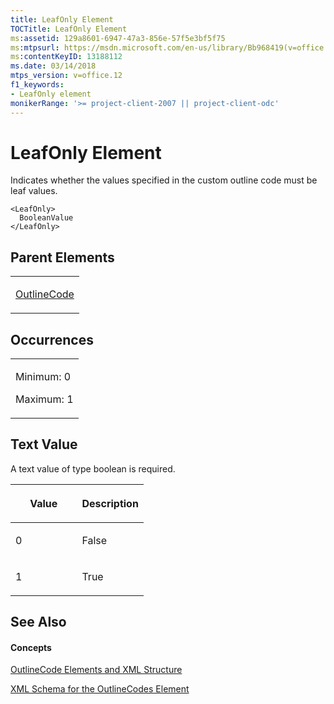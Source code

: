 ```yaml
---
title: LeafOnly Element
TOCTitle: LeafOnly Element
ms:assetid: 129a8601-6947-47a3-856e-57f5e3bf5f75
ms:mtpsurl: https://msdn.microsoft.com/en-us/library/Bb968419(v=office.12)
ms:contentKeyID: 13188112
ms.date: 03/14/2018
mtps_version: v=office.12
f1_keywords:
- LeafOnly element
monikerRange: '>= project-client-2007 || project-client-odc'
---
```


# LeafOnly Element




Indicates whether the values specified in the custom outline code must be leaf values.

    <LeafOnly>
      BooleanValue
    </LeafOnly>

## Parent Elements

<table>
<colgroup>
<col style="width: 100%" />
</colgroup>
<tbody>
<tr class="odd">
<td><p><a href="outlinecode-element.md">OutlineCode</a></p></td>
</tr>
</tbody>
</table>

## Occurrences

<table>
<colgroup>
<col style="width: 100%" />
</colgroup>
<tbody>
<tr class="odd">
<td><p>Minimum: 0</p>
<p>Maximum: 1</p></td>
</tr>
</tbody>
</table>

## Text Value

A text value of type boolean is required.

<table>
<colgroup>
<col style="width: 50%" />
<col style="width: 50%" />
</colgroup>
<thead>
<tr class="header">
<th><p>Value</p></th>
<th><p>Description</p></th>
</tr>
</thead>
<tbody>
<tr class="odd">
<td><p>0</p></td>
<td><p>False</p></td>
</tr>
<tr class="even">
<td><p>1</p></td>
<td><p>True</p></td>
</tr>
</tbody>
</table>

## See Also

#### Concepts

[OutlineCode Elements and XML Structure](outlinecode-elements-and-xml-structure.md)

[XML Schema for the OutlineCodes Element](xml-schema-for-the-outlinecodes-element.md)

